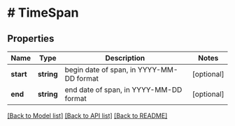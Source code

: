 # # TimeSpan

## Properties

Name | Type | Description | Notes
------------ | ------------- | ------------- | -------------
**start** | **string** | begin date of span, in YYYY-MM-DD format | [optional] 
**end** | **string** | end date of span, in YYYY-MM-DD format | [optional] 

[[Back to Model list]](../../README.md#documentation-for-models) [[Back to API list]](../../README.md#documentation-for-api-endpoints) [[Back to README]](../../README.md)


